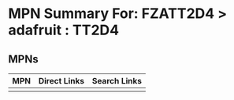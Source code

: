 



# MPN Summary For: FZATT2D4 > adafruit : TT2D4

## MPNs
  

|MPN|Direct Links|Search Links|
| :--- | :--- | :--- |
||||
